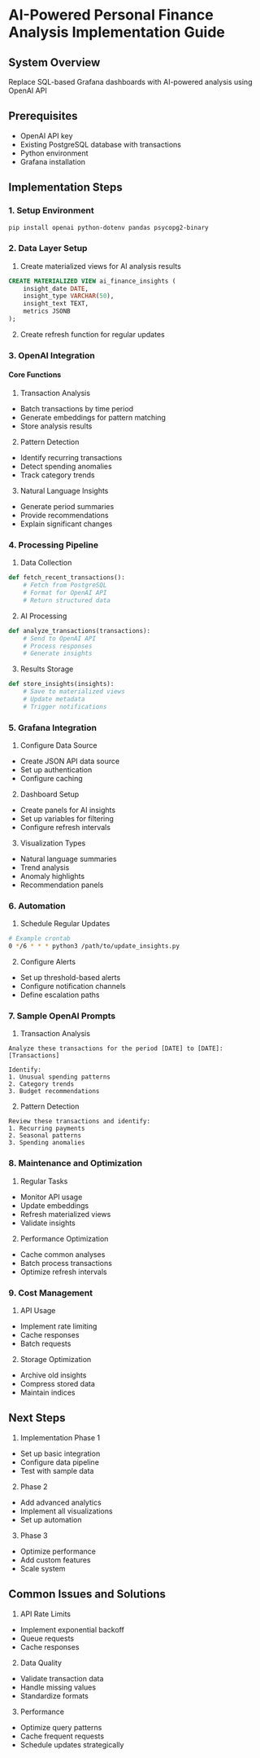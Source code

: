 # AI-Powered Personal Finance Analysis Implementation Guide

## System Overview
Replace SQL-based Grafana dashboards with AI-powered analysis using OpenAI API

## Prerequisites
- OpenAI API key
- Existing PostgreSQL database with transactions
- Python environment
- Grafana installation

## Implementation Steps

### 1. Setup Environment
```bash
pip install openai python-dotenv pandas psycopg2-binary
```

### 2. Data Layer Setup
1. Create materialized views for AI analysis results
```sql
CREATE MATERIALIZED VIEW ai_finance_insights (
    insight_date DATE,
    insight_type VARCHAR(50),
    insight_text TEXT,
    metrics JSONB
);
```

2. Create refresh function for regular updates

### 3. OpenAI Integration

#### Core Functions
1. Transaction Analysis
- Batch transactions by time period
- Generate embeddings for pattern matching
- Store analysis results

2. Pattern Detection
- Identify recurring transactions
- Detect spending anomalies
- Track category trends

3. Natural Language Insights
- Generate period summaries
- Provide recommendations
- Explain significant changes

### 4. Processing Pipeline

1. Data Collection
```python
def fetch_recent_transactions():
    # Fetch from PostgreSQL
    # Format for OpenAI API
    # Return structured data
```

2. AI Processing
```python
def analyze_transactions(transactions):
    # Send to OpenAI API
    # Process responses
    # Generate insights
```

3. Results Storage
```python
def store_insights(insights):
    # Save to materialized views
    # Update metadata
    # Trigger notifications
```

### 5. Grafana Integration

1. Configure Data Source
- Create JSON API data source
- Set up authentication
- Configure caching

2. Dashboard Setup
- Create panels for AI insights
- Set up variables for filtering
- Configure refresh intervals

3. Visualization Types
- Natural language summaries
- Trend analysis
- Anomaly highlights
- Recommendation panels

### 6. Automation

1. Schedule Regular Updates
```bash
# Example crontab
0 */6 * * * python3 /path/to/update_insights.py
```

2. Configure Alerts
- Set up threshold-based alerts
- Configure notification channels
- Define escalation paths

### 7. Sample OpenAI Prompts

1. Transaction Analysis
```text
Analyze these transactions for the period [DATE] to [DATE]:
[Transactions]

Identify:
1. Unusual spending patterns
2. Category trends
3. Budget recommendations
```

2. Pattern Detection
```text
Review these transactions and identify:
1. Recurring payments
2. Seasonal patterns
3. Spending anomalies
```

### 8. Maintenance and Optimization

1. Regular Tasks
- Monitor API usage
- Update embeddings
- Refresh materialized views
- Validate insights

2. Performance Optimization
- Cache common analyses
- Batch process transactions
- Optimize refresh intervals

### 9. Cost Management

1. API Usage
- Implement rate limiting
- Cache responses
- Batch requests

2. Storage Optimization
- Archive old insights
- Compress stored data
- Maintain indices

## Next Steps

1. Implementation Phase 1
- Set up basic integration
- Configure data pipeline
- Test with sample data

2. Phase 2
- Add advanced analytics
- Implement all visualizations
- Set up automation

3. Phase 3
- Optimize performance
- Add custom features
- Scale system

## Common Issues and Solutions

1. API Rate Limits
- Implement exponential backoff
- Queue requests
- Cache responses

2. Data Quality
- Validate transaction data
- Handle missing values
- Standardize formats

3. Performance
- Optimize query patterns
- Cache frequent requests
- Schedule updates strategically